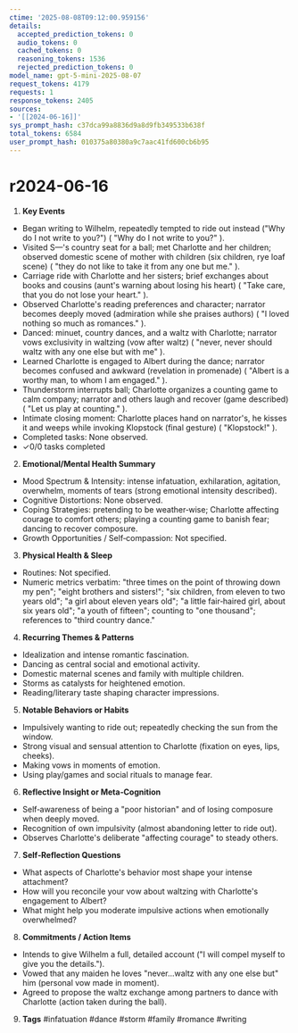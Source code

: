 ```yaml
---
ctime: '2025-08-08T09:12:00.959156'
details:
  accepted_prediction_tokens: 0
  audio_tokens: 0
  cached_tokens: 0
  reasoning_tokens: 1536
  rejected_prediction_tokens: 0
model_name: gpt-5-mini-2025-08-07
request_tokens: 4179
requests: 1
response_tokens: 2405
sources:
- '[[2024-06-16]]'
sys_prompt_hash: c37dca99a8836d9a8d9fb349533b638f
total_tokens: 6584
user_prompt_hash: 010375a80380a9c7aac41fd600cb6b95
---
```

# r2024-06-16

1. **Key Events**
- Began writing to Wilhelm, repeatedly tempted to ride out instead ("Why do I not write to you?") ( "Why do I not write to you?" ).
- Visited S—'s country seat for a ball; met Charlotte and her children; observed domestic scene of mother with children (six children, rye loaf scene) ( "they do not like to take it from any one but me." ).
- Carriage ride with Charlotte and her sisters; brief exchanges about books and cousins (aunt's warning about losing his heart) ( "Take care, that you do not lose your heart." ).
- Observed Charlotte's reading preferences and character; narrator becomes deeply moved (admiration while she praises authors) ( "I loved nothing so much as romances." ).
- Danced: minuet, country dances, and a waltz with Charlotte; narrator vows exclusivity in waltzing (vow after waltz) ( "never, never should waltz with any one else but with me" ).
- Learned Charlotte is engaged to Albert during the dance; narrator becomes confused and awkward (revelation in promenade) ( "Albert is a worthy man, to whom I am engaged." ).
- Thunderstorm interrupts ball; Charlotte organizes a counting game to calm company; narrator and others laugh and recover (game described) ( "Let us play at counting." ).
- Intimate closing moment: Charlotte places hand on narrator's, he kisses it and weeps while invoking Klopstock (final gesture) ( "Klopstock!" ).
- Completed tasks: None observed.
- ✓0/0 tasks completed

2. **Emotional/Mental Health Summary**
- Mood Spectrum & Intensity: intense infatuation, exhilaration, agitation, overwhelm, moments of tears (strong emotional intensity described).
- Cognitive Distortions: None observed.
- Coping Strategies: pretending to be weather‑wise; Charlotte affecting courage to comfort others; playing a counting game to banish fear; dancing to recover composure.
- Growth Opportunities / Self‑compassion: Not specified.

3. **Physical Health & Sleep**
- Routines: Not specified.
- Numeric metrics verbatim: "three times on the point of throwing down my pen"; "eight brothers and sisters!"; "six children, from eleven to two years old"; "a girl about eleven years old"; "a little fair‑haired girl, about six years old"; "a youth of fifteen"; counting to "one thousand"; references to "third country dance."

4. **Recurring Themes & Patterns**
- Idealization and intense romantic fascination.
- Dancing as central social and emotional activity.
- Domestic maternal scenes and family with multiple children.
- Storms as catalysts for heightened emotion.
- Reading/literary taste shaping character impressions.

5. **Notable Behaviors or Habits**
- Impulsively wanting to ride out; repeatedly checking the sun from the window.
- Strong visual and sensual attention to Charlotte (fixation on eyes, lips, cheeks).
- Making vows in moments of emotion.
- Using play/games and social rituals to manage fear.

6. **Reflective Insight or Meta‑Cognition**
- Self‑awareness of being a "poor historian" and of losing composure when deeply moved.
- Recognition of own impulsivity (almost abandoning letter to ride out).
- Observes Charlotte's deliberate "affecting courage" to steady others.

7. **Self‑Reflection Questions**
- What aspects of Charlotte's behavior most shape your intense attachment?
- How will you reconcile your vow about waltzing with Charlotte's engagement to Albert?
- What might help you moderate impulsive actions when emotionally overwhelmed?

8. **Commitments / Action Items**
- Intends to give Wilhelm a full, detailed account ("I will compel myself to give you the details.").
- Vowed that any maiden he loves "never...waltz with any one else but" him (personal vow made in moment).
- Agreed to propose the waltz exchange among partners to dance with Charlotte (action taken during the ball).

9. **Tags**
#infatuation #dance #storm #family #romance #writing